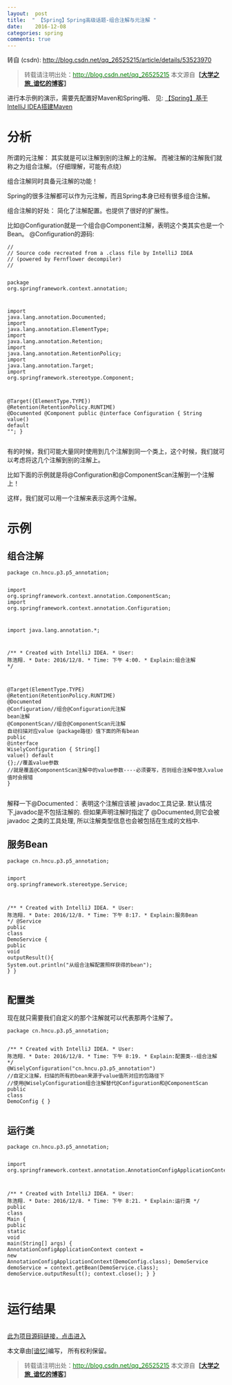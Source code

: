 ```yaml
---
layout:  post
title:  " 【Spring】Spring高级话题-组合注解与元注解 "
date:    2016-12-08
categories: spring 
comments: true
---
```

转自 (csdn): http://blog.csdn.net/qq_26525215/article/details/53523970
<div class="markdown_views">
 <blockquote cite="陈浩翔"> 
  <p>转载请注明出处：<a href="http://blog.csdn.net/qq_26525215"><font color="green">http://blog.csdn.net/qq_26525215</font></a> 本文源自<strong>【<a href="http://blog.csdn.net/qq_26525215" target="_blank">大学之旅_谙忆的博客</a>】</strong></p> 
 </blockquote> 
 <p>进行本示例的演示，需要先配置好Maven和Spring哦、  见:  <a href="http://blog.csdn.net/qq_26525215/article/details/53010442" target="_blank">【Spring】基于IntelliJ IDEA搭建Maven</a></p> 
 <h1 id="分析">分析</h1> 
 <p>所谓的元注解：  其实就是可以注解到别的注解上的注解。  而被注解的注解我们就称之为组合注解。（仔细理解，可能有点绕）</p> 
 <p>组合注解同时具备元注解的功能！</p> 
 <p>Spring的很多注解都可以作为元注解，而且Spring本身已经有很多组合注解。</p> 
 <p>组合注解的好处：  简化了注解配置。也提供了很好的扩展性。</p> 
 <p>比如@Configuration就是一个组合@Component注解，表明这个类其实也是一个Bean。  @Configuration的源码:</p> 
 <pre class="prettyprint"><code class=" hljs avrasm">//
// Source code recreated from a <span class="hljs-preprocessor">.class</span> file by IntelliJ IDEA
// (powered by Fernflower decompiler)
//

package org<span class="hljs-preprocessor">.springframework</span><span class="hljs-preprocessor">.context</span><span class="hljs-preprocessor">.annotation</span><span class="hljs-comment">;</span>

import java<span class="hljs-preprocessor">.lang</span><span class="hljs-preprocessor">.annotation</span><span class="hljs-preprocessor">.Documented</span><span class="hljs-comment">;</span>
import java<span class="hljs-preprocessor">.lang</span><span class="hljs-preprocessor">.annotation</span><span class="hljs-preprocessor">.ElementType</span><span class="hljs-comment">;</span>
import java<span class="hljs-preprocessor">.lang</span><span class="hljs-preprocessor">.annotation</span><span class="hljs-preprocessor">.Retention</span><span class="hljs-comment">;</span>
import java<span class="hljs-preprocessor">.lang</span><span class="hljs-preprocessor">.annotation</span><span class="hljs-preprocessor">.RetentionPolicy</span><span class="hljs-comment">;</span>
import java<span class="hljs-preprocessor">.lang</span><span class="hljs-preprocessor">.annotation</span><span class="hljs-preprocessor">.Target</span><span class="hljs-comment">;</span>
import org<span class="hljs-preprocessor">.springframework</span><span class="hljs-preprocessor">.stereotype</span><span class="hljs-preprocessor">.Component</span><span class="hljs-comment">;</span>

@Target({ElementType<span class="hljs-preprocessor">.TYPE</span>})
@Retention(RetentionPolicy<span class="hljs-preprocessor">.RUNTIME</span>)
@Documented
@Component
public @interface Configuration {
    String value() default <span class="hljs-string">""</span><span class="hljs-comment">;</span>
}
</code></pre> 
 <p>有的时候，我们可能大量同时使用到几个注解到同一个类上，这个时候，我们就可以考虑将这几个注解到别的注解上。</p> 
 <p>比如下面的示例就是将@Configuration和@ComponentScan注解到一个注解上！</p> 
 <p>这样，我们就可以用一个注解来表示这两个注解。</p> 
 <h1 id="示例">示例</h1> 
 <h2 id="组合注解">组合注解</h2> 
 <pre class="prettyprint"><code class=" hljs java"><span class="hljs-keyword">package</span> cn.hncu.p3.p5_annotation;

<span class="hljs-keyword">import</span> org.springframework.context.annotation.ComponentScan;
<span class="hljs-keyword">import</span> org.springframework.context.annotation.Configuration;

<span class="hljs-keyword">import</span> java.lang.annotation.*;

<span class="hljs-javadoc">/** * Created with IntelliJ IDEA. * User: 陈浩翔. * Date: 2016/12/8. * Time: 下午 4:00. * Explain:组合注解 */</span>

<span class="hljs-annotation">@Target</span>(ElementType.TYPE)
<span class="hljs-annotation">@Retention</span>(RetentionPolicy.RUNTIME)
<span class="hljs-annotation">@Documented</span>
<span class="hljs-annotation">@Configuration</span><span class="hljs-comment">//组合@Configuration元注解 bean注解</span>
<span class="hljs-annotation">@ComponentScan</span><span class="hljs-comment">//组合@ComponentScan元注解 自动扫描对应value（package路径）值下面的所有bean</span>
<span class="hljs-keyword">public</span> @<span class="hljs-class"><span class="hljs-keyword">interface</span> <span class="hljs-title">WiselyConfiguration</span> {</span>
    String[] value() <span class="hljs-keyword">default</span> {};<span class="hljs-comment">//覆盖value参数</span>
    <span class="hljs-comment">//就是覆盖@ComponentScan注解中的value参数----必须要写，否则组合注解中放入value值时会报错</span>
}
</code></pre> 
 <p>解释一下@Documented：  表明这个注解应该被 javadoc工具记录. 默认情况下,javadoc是不包括注解的. 但如果声明注解时指定了 @Documented,则它会被 javadoc 之类的工具处理, 所以注解类型信息也会被包括在生成的文档中.</p> 
 <h2 id="服务bean">服务Bean</h2> 
 <pre class="prettyprint"><code class=" hljs java"><span class="hljs-keyword">package</span> cn.hncu.p3.p5_annotation;

<span class="hljs-keyword">import</span> org.springframework.stereotype.Service;

<span class="hljs-javadoc">/** * Created with IntelliJ IDEA. * User: 陈浩翔. * Date: 2016/12/8. * Time: 下午 8:17. * Explain:服务Bean */</span>
<span class="hljs-annotation">@Service</span>
<span class="hljs-keyword">public</span> <span class="hljs-class"><span class="hljs-keyword">class</span> <span class="hljs-title">DemoService</span> {</span>
    <span class="hljs-keyword">public</span> <span class="hljs-keyword">void</span> <span class="hljs-title">outputResult</span>(){
        System.out.println(<span class="hljs-string">"从组合注解配置照样获得的bean"</span>);
    }
}
</code></pre> 
 <h2 id="配置类">配置类</h2> 
 <p>现在就只需要我们自定义的那个注解就可以代表那两个注解了。</p> 
 <pre class="prettyprint"><code class=" hljs java"><span class="hljs-keyword">package</span> cn.hncu.p3.p5_annotation;

<span class="hljs-javadoc">/** * Created with IntelliJ IDEA. * User: 陈浩翔. * Date: 2016/12/8. * Time: 下午 8:19. * Explain:配置类--组合注解 */</span>
<span class="hljs-annotation">@WiselyConfiguration</span>(<span class="hljs-string">"cn.hncu.p3.p5_annotation"</span>)
<span class="hljs-comment">//自定义注解，扫描的所有的bean来源于value值所对应的包路径下</span>
<span class="hljs-comment">//使用@WiselyConfiguration组合注解替代@Configuration和@ComponentScan</span>
<span class="hljs-keyword">public</span> <span class="hljs-class"><span class="hljs-keyword">class</span> <span class="hljs-title">DemoConfig</span> {</span>
}
</code></pre> 
 <h2 id="运行类">运行类</h2> 
 <pre class="prettyprint"><code class=" hljs java"><span class="hljs-keyword">package</span> cn.hncu.p3.p5_annotation;

<span class="hljs-keyword">import</span> org.springframework.context.annotation.AnnotationConfigApplicationContext;

<span class="hljs-javadoc">/** * Created with IntelliJ IDEA. * User: 陈浩翔. * Date: 2016/12/8. * Time: 下午 8:21. * Explain:运行类 */</span>
<span class="hljs-keyword">public</span> <span class="hljs-class"><span class="hljs-keyword">class</span> <span class="hljs-title">Main</span> {</span>
    <span class="hljs-keyword">public</span> <span class="hljs-keyword">static</span> <span class="hljs-keyword">void</span> <span class="hljs-title">main</span>(String[] args) {
        AnnotationConfigApplicationContext context = <span class="hljs-keyword">new</span> AnnotationConfigApplicationContext(DemoConfig.class);
        DemoService demoService = context.getBean(DemoService.class);
        demoService.outputResult();
        context.close();
    }
}
</code></pre> 
 <h1 id="运行结果">运行结果</h1> 
 <p><img src="http://img.blog.csdn.net/20161208204519300" alt="" title=""></p> 
 <p><a href="https://github.com/chenhaoxiang/Java/tree/master/springBoot/src/main/java/cn/hncu/p3/p5_annotation" target="_blank">此为项目源码链接，点击进入</a></p> 
 <p>本文章由<a href="https://chenhaoxiang.github.io/">[谙忆]</a>编写， 所有权利保留。 </p> 
 <blockquote cite="陈浩翔"> 
  <p>转载请注明出处：<a href="http://blog.csdn.net/qq_26525215"><font color="green">http://blog.csdn.net/qq_26525215</font></a> 本文源自<strong>【<a href="http://blog.csdn.net/qq_26525215" target="_blank">大学之旅_谙忆的博客</a>】</strong></p> 
 </blockquote>
</div>